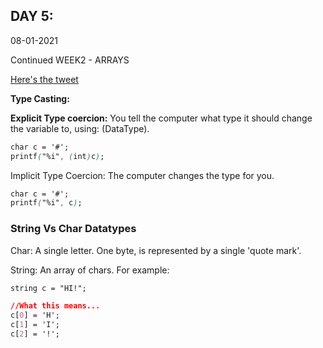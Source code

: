 ## DAY 5:

08-01-2021

Continued WEEK2 - ARRAYS

[Here's the tweet](https://twitter.com/umuks_/status/1347676183681490952?s=20)

**Type Casting:**

**Explicit Type coercion:** You tell the computer what type it should change the variable to, using: (DataType).

```css
char c = '#';
printf("%i", (int)c);
```

Implicit Type Coercion: The computer changes the type for you.

```css
char c = '#';
printf("%i", c);
```

### String Vs Char Datatypes

Char: A single letter. One byte, is represented by a single 'quote mark'.

String: An array of chars. For example:

```css
string c = "HI!";

//What this means...
c[0] = 'H';
c[1] = 'I';
c[2] = '!';
```
